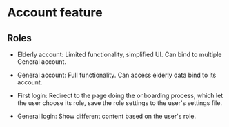 # Account feature

## Roles
- Elderly account: Limited functionality, simplified UI. Can bind to multiple General account.
- General account: Full functionality. Can access elderly data bind to its account.

- First login: Redirect to the page doing the onboarding process, which let the user choose its role, save the role settings to the user's settings file.
- General login: Show different content based on the user's role.
